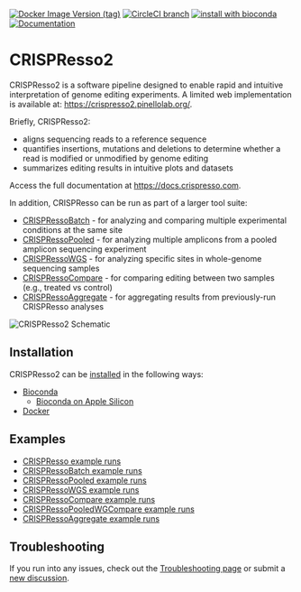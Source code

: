 [![Docker Image Version (tag)](https://img.shields.io/docker/v/pinellolab/crispresso2/latest?logo=docker&label=Docker)](https://hub.docker.com/r/pinellolab/crispresso2/tags)
[![CircleCI branch](https://img.shields.io/circleci/project/github/pinellolab/CRISPResso2/master.svg)](https://circleci.com/gh/pinellolab/CRISPResso2)
[![install with bioconda](https://img.shields.io/badge/install%20with-bioconda-brightgreen.svg?style=flat)](http://bioconda.github.io/recipes/crispresso2/README.html)
[![Documentation](https://img.shields.io/badge/docs-latest-blue)](https://docs.crispresso.com)

# CRISPResso2

CRISPResso2 is a software pipeline designed to enable rapid and intuitive interpretation of genome editing experiments. A limited web implementation is available at: https://crispresso2.pinellolab.org/.

Briefly, CRISPResso2:

- aligns sequencing reads to a reference sequence
- quantifies insertions, mutations and deletions to determine whether a read is modified or unmodified by genome editing
- summarizes editing results in intuitive plots and datasets

Access the full documentation at <https://docs.crispresso.com>.

In addition, CRISPResso can be run as part of a larger tool suite:

- [CRISPRessoBatch](https://docs.crispresso.com/suite/batch/tool.html) - for analyzing and comparing multiple experimental conditions at the same site
- [CRISPRessoPooled](https://docs.crispresso.com/suite/pooled/tool.html) - for analyzing multiple amplicons from a pooled amplicon sequencing experiment
- [CRISPRessoWGS](https://docs.crispresso.com/suite/wgs/tool.html) - for analyzing specific sites in whole-genome sequencing samples
- [CRISPRessoCompare](https://docs.crispresso.com/suite/compare/tool.html) - for comparing editing between two samples (e.g., treated vs control)
- [CRISPRessoAggregate](https://docs.crispresso.com/suite/aggregate/tool.html) - for aggregating results from previously-run CRISPResso analyses

![CRISPResso2 Schematic](https://raw.githubusercontent.com/pinellolab/CRISPResso2/master/crispresso_schematic.png "CRISPResso2 Schematic")

## Installation

CRISPResso2 can be [installed](https://docs.crispresso.com/installation.html) in the following ways:

- [Bioconda](https://docs.crispresso.com/installation.html#bioconda)
  - [Bioconda on Apple Silicon](https://docs.crispresso.com/installation.html#bioconda-for-apple-silicon)
- [Docker](https://docs.crispresso.com/installation.html#docker)

## Examples

- [CRISPResso example runs](https://docs.crispresso.com/suite/core/examples.html)
- [CRISPRessoBatch example runs](https://docs.crispresso.com/suite/batch/examples.html)
- [CRISPRessoPooled example runs](https://docs.crispresso.com/suite/pooled/examples.html)
- [CRISPRessoWGS example runs](https://docs.crispresso.com/suite/wgs/examples.html)
- [CRISPRessoCompare example runs](https://docs.crispresso.com/suite/compare/examples.html)
- [CRISPRessoPooledWGCompare example runs](https://docs.crispresso.com/suite/pooledwgscompare/examples.html)
- [CRISPRessoAggregate example runs](https://docs.crispresso.com/suite/aggregate/examples.html)

## Troubleshooting

If you run into any issues, check out the [Troubleshooting page](https://docs.crispresso.com/troubleshooting.html) or submit a [new discussion](https://github.com/pinellolab/CRISPResso2/discussions/new?category=troubleshooting).
